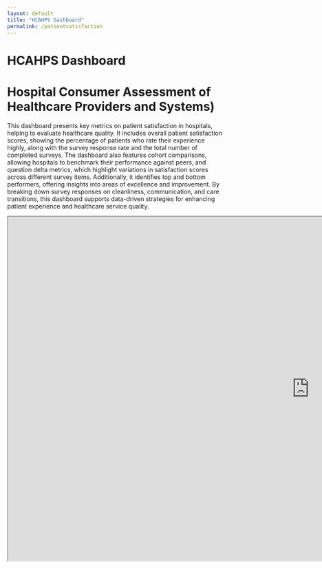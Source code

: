 ```yaml
---
layout: default
title: "HCAHPS Dashboard"
permalink: /patientsatisfaction
---
```


<div class="dashboard-wrapper">
  <div class="page-content">
      <h1> HCAHPS Dashboard </h1>
      <h1> Hospital Consumer Assessment of Healthcare Providers and Systems)</h1>

<p>This dashboard presents key metrics on patient satisfaction in hospitals, helping to evaluate healthcare quality. It includes overall patient satisfaction scores, showing the percentage of patients who rate their experience highly, along with the survey response rate and the total number of completed surveys. The dashboard also features cohort comparisons, allowing hospitals to benchmark their performance against peers, and question delta metrics, which highlight variations in satisfaction scores across different survey items. Additionally, it identifies top and bottom performers, offering insights into areas of excellence and improvement. By breaking down survey responses on cleanliness, communication, and care transitions, this dashboard supports data-driven strategies for enhancing patient experience and healthcare service quality. </p>

<iframe src="https://public.tableau.com/views/HCAHPSPatientSurveySatisfactionScores/HCAHPSSurveyDashboard?:showVizHome=no&embed=true" width="1400" height="800"></iframe>
</div>
